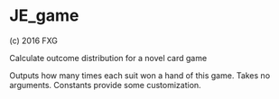 # JE_game
(c) 2016 FXG

Calculate outcome distribution for a novel card game

Outputs how many times each suit won a hand of this game. Takes no arguments. Constants provide some customization.
